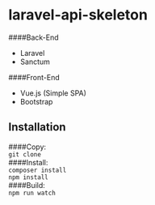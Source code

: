 # laravel-api-skeleton
####Back-End
 + Laravel
 + Sanctum  
 
####Front-End
 + Vue.js (Simple SPA)
 + Bootstrap

## Installation
####Copy:  
`git clone`  
####Install:  
`composer install`  
`npm install`  
####Build:  
`npm run watch`  
